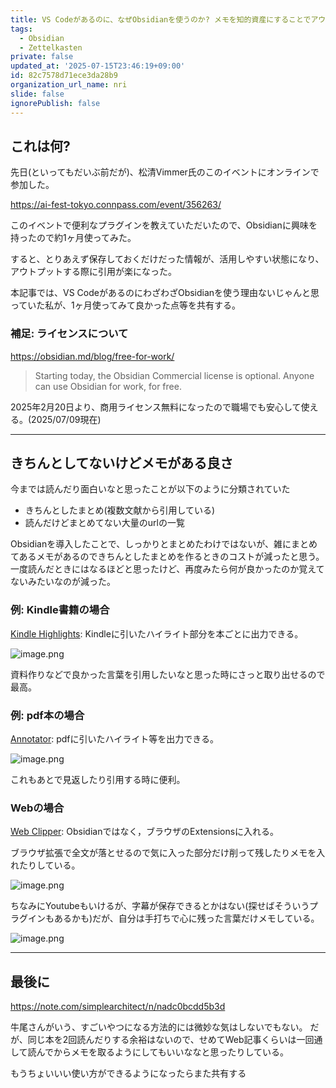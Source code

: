 ```yaml
---
title: VS Codeがあるのに、なぜObsidianを使うのか? メモを知的資産にすることでアウトプットがしやすくなった話
tags:
  - Obsidian
  - Zettelkasten
private: false
updated_at: '2025-07-15T23:46:19+09:00'
id: 82c7578d71ece3da28b9
organization_url_name: nri
slide: false
ignorePublish: false
---
```

## これは何?

先日(といってもだいぶ前だが)、松清Vimmer氏のこのイベントにオンラインで参加した。

https://ai-fest-tokyo.connpass.com/event/356263/

このイベントで便利なプラグインを教えていただいたので、Obsidianに興味を持ったので約1ヶ月使ってみた。

すると、とりあえず保存しておくだけだった情報が、活用しやすい状態になり、アウトプットする際に引用が楽になった。

本記事では、VS CodeがあるのにわざわざObsidianを使う理由ないじゃんと思っていた私が、1ヶ月使ってみて良かった点等を共有する。


### 補足: ライセンスについて

https://obsidian.md/blog/free-for-work/

> Starting today, the Obsidian Commercial license is optional. Anyone can use Obsidian for work, for free. 


2025年2月20日より、商用ライセンス無料になったので職場でも安心して使える。(2025/07/09現在)

---

## きちんとしてないけどメモがある良さ

今までは読んだり面白いなと思ったことが以下のように分類されていた

- きちんとしたまとめ(複数文献から引用している)
- 読んだけどまとめてない大量のurlの一覧

Obsidianを導入したことで、しっかりとまとめたわけではないが、雑にまとめてあるメモがあるのできちんとしたまとめを作るときのコストが減ったと思う。
一度読んだときにはなるほどと思ったけど、再度みたら何が良かったのか覚えてないみたいなのが減った。

### 例: Kindle書籍の場合

[Kindle Highlights](https://note.com/hayato_kamiyama/n/n2609996e1c9a): Kindleに引いたハイライト部分を本ごとに出力できる。


![image.png](https://qiita-image-store.s3.ap-northeast-1.amazonaws.com/0/3718390/87deeea8-8fc1-4389-8cc8-217513fe0624.png)

資料作りなどで良かった言葉を引用したいなと思った時にさっと取り出せるので最高。

### 例: pdf本の場合

[Annotator](https://wineroses.hatenablog.com/entry/2023/03/04/113115): pdfに引いたハイライト等を出力できる。

![image.png](https://qiita-image-store.s3.ap-northeast-1.amazonaws.com/0/3718390/06602255-df83-4519-85dc-a09694ae1880.png)

これもあとで見返したり引用する時に便利。

### Webの場合

[Web Clipper](https://obsidian.md/clipper): Obsidianではなく，ブラウザのExtensionsに入れる。

ブラウザ拡張で全文が落とせるので気に入った部分だけ削って残したりメモを入れたりしている。

![image.png](https://qiita-image-store.s3.ap-northeast-1.amazonaws.com/0/3718390/5e813101-ada4-4104-aa1a-57440ff29a2e.png)

ちなみにYoutubeもいけるが、字幕が保存できるとかはない(探せばそういうプラグインもあるかも)だが、自分は手打ちで心に残った言葉だけメモしている。

![image.png](https://qiita-image-store.s3.ap-northeast-1.amazonaws.com/0/3718390/99ca160e-5cc2-4e5d-b35a-c2b6bb0b8335.png)

---

## 最後に

https://note.com/simplearchitect/n/nadc0bcdd5b3d

牛尾さんがいう、すごいやつになる方法的には微妙な気はしないでもない。
だが、同じ本を2回読んだりする余裕はないので、せめてWeb記事くらいは一回通して読んでからメモを取るようにしてもいいななと思ったりしている。

もうちょいいい使い方ができるようになったらまた共有する
